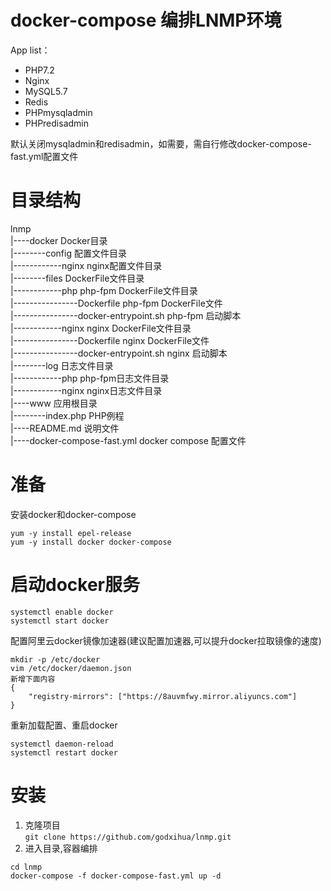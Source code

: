 # docker-compose 编排LNMP环境  
App list：
- PHP7.2  
- Nginx  
- MySQL5.7  
- Redis  
- PHPmysqladmin  
- PHPredisadmin  
  
默认关闭mysqladmin和redisadmin，如需要，需自行修改docker-compose-fast.yml配置文件  
# 目录结构  
lnmp  
|----docker                             Docker目录  
|--------config                         配置文件目录  
|------------nginx                      nginx配置文件目录  
|--------files                          DockerFile文件目录  
|------------php                        php-fpm DockerFile文件目录  
|----------------Dockerfile             php-fpm DockerFile文件  
|----------------docker-entrypoint.sh   php-fpm 启动脚本  
|------------nginx                      nginx DockerFile文件目录  
|----------------Dockerfile             nginx DockerFile文件  
|----------------docker-entrypoint.sh   nginx 启动脚本  
|--------log                            日志文件目录  
|------------php                        php-fpm日志文件目录  
|------------nginx                      nginx日志文件目录  
|----www                                应用根目录  
|--------index.php                      PHP例程  
|----README.md                          说明文件  
|----docker-compose-fast.yml            docker compose 配置文件  

# 准备  
安装docker和docker-compose  
```
yum -y install epel-release 
yum -y install docker docker-compose
```
# 启动docker服务  
```
systemctl enable docker  
systemctl start docker  
```  
配置阿里云docker镜像加速器(建议配置加速器,可以提升docker拉取镜像的速度)  
```
mkdir -p /etc/docker
vim /etc/docker/daemon.json
新增下面内容  
{
    "registry-mirrors": ["https://8auvmfwy.mirror.aliyuncs.com"]
}
```
重新加载配置、重启docker  
```
systemctl daemon-reload 
systemctl restart docker 
```
# 安装
1. 克隆项目  
`git clone https://github.com/godxihua/lnmp.git`  
2. 进入目录,容器编排    
```
cd lnmp    
docker-compose -f docker-compose-fast.yml up -d  
```
